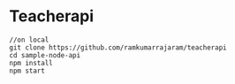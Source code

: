# Teacherapi

``` 
//on local
git clone https://github.com/ramkumarrajaram/teacherapi
cd sample-node-api
npm install
npm start
```